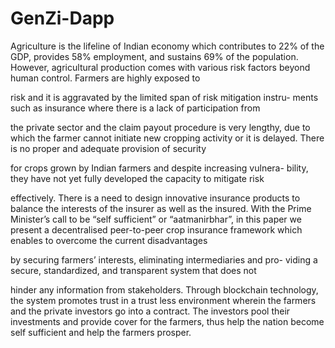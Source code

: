 # GenZi-Dapp

Agriculture is the lifeline of Indian economy which contributes to
22% of the GDP, provides 58% employment, and sustains 69% of the
population. However, agricultural production comes with various
risk factors beyond human control. Farmers are highly exposed to

risk and it is aggravated by the limited span of risk mitigation instru-
ments such as insurance where there is a lack of participation from

the private sector and the claim payout procedure is very lengthy,
due to which the farmer cannot initiate new cropping activity or it
is delayed. There is no proper and adequate provision of security

for crops grown by Indian farmers and despite increasing vulnera-
bility, they have not yet fully developed the capacity to mitigate risk

effectively. There is a need to design innovative insurance products
to balance the interests of the insurer as well as the insured. With
the Prime Minister’s call to be “self sufficient” or “aatmanirbhar”, in
this paper we present a decentralised peer-to-peer crop insurance
framework which enables to overcome the current disadvantages

by securing farmers’ interests, eliminating intermediaries and pro-
viding a secure, standardized, and transparent system that does not

hinder any information from stakeholders. Through blockchain
technology, the system promotes trust in a trust less environment
wherein the farmers and the private investors go into a contract.
The investors pool their investments and provide cover for the
farmers, thus help the nation become self sufficient and help the
farmers prosper.
